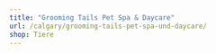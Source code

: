 ```yaml
---
title: "Grooming Tails Pet Spa & Daycare"
url: /calgary/grooming-tails-pet-spa-und-daycare/
shop: Tiere
---
```

